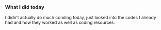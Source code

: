 ### What I did today

I didn't actually do much conding today, just looked into the codes I already had and how they worked as well as coding resources.
